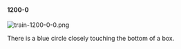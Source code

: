 #### 1200-0
![train-1200-0-0.png](https://github.com/lil-lab/nlvr/raw/master/nlvr/train/images/31/train-1200-0-0.png "train-1200-0-0.png")

There is a blue circle closely touching the bottom of a box.